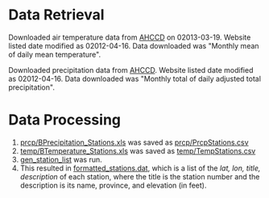 Data Retrieval
==============
Downloaded air temperature data from [AHCCD](http://www.ec.gc.ca/dccha-ahccd/default.asp?lang=en&n=1EEECD01-1) on 02013-03-19.
Website listed date modified as 02012-04-16.
Data downloaded was "Monthly mean of daily mean temperature".


Downloaded precipitation data from [AHCCD](http://www.ec.gc.ca/dccha-ahccd/default.asp?lang=en&n=2E5F8A39-1).
Website listed date modified as 02012-04-16.
Data downloaded was "Monthly total of daily adjusted total precipitation".

Data Processing
===============

 1. [prcp/BPrecipitation_Stations.xls](prcp/BPrecipitation_Stations.xls) was saved as [prcp/PrcpStations.csv](prcp/PrcpStations.csv)
 2. [temp/BTemperature_Stations.xls](temp/BTemperature_Stations.xls) was saved as [temp/TempStations.csv](temp/TempStations.csv)
 3. [gen_station_list](gen_station_list) was run.
 4. This resulted in [formatted_stations.dat](formatted_stations.dat), which is a list of the _lat, lon, title, description_ of each station, where the title is the station number and the description is its name, province, and elevation (in feet).
